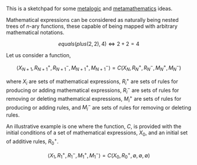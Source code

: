 This is a sketchpad for some [metalogic](https://en.wikipedia.org/wiki/Metalogic) and [metamathematics](https://en.wikipedia.org/wiki/Metamathematics) ideas.

Mathematical expressions can be considered as naturally being nested trees of $n$-ary functions, these capable of being mapped with arbitrary mathematical notations.

$$ equals(plus(2, 2), 4) \Leftrightarrow 2 + 2 = 4 $$

Let us consider a function,

$$ \left< X_{N+1}, R_{N+1}^{+}, R_{N+1}^{-}, M_{N+1}^{+}, M_{N+1}^{-} \right> = C \left( X_{N}, R_{N}^{+}, R_{N}^{-}, M_{N}^{+}, M_{N}^{-} \right) $$

where $X_{i}$ are sets of mathematical expressions, $R_{i}^{+}$ are sets of rules for producing or adding mathematical expressions, $R_{i}^{-}$ are sets of rules for removing or deleting mathematical expressions, $M_{i}^{+}$ are sets of rules for producing or adding rules, and $M_{i}^{-}$ are sets of rules for removing or deleting rules.

An illustrative example is one where the function, $C$, is provided with the initial conditions of a set of mathematical expressions, $X_{0}$, and an initial set of additive rules, $R_{0}^{+}$.

$$ \left< X_{1}, R_{1}^{+}, R_{1}^{-}, M_{1}^{+}, M_{1}^{-} \right> = C \left( X_{0}, R_{0}^{+}, \emptyset, \emptyset, \emptyset \right) $$
